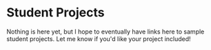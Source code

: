 # Student Projects

Nothing is here yet, but I hope to eventually have links here to sample student projects.  Let me know if you'd like your project included!